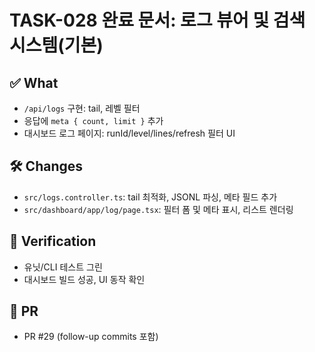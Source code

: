 # TASK-028 완료 문서: 로그 뷰어 및 검색 시스템(기본)

## ✅ What
- `/api/logs` 구현: tail, 레벨 필터
- 응답에 `meta { count, limit }` 추가
- 대시보드 로그 페이지: runId/level/lines/refresh 필터 UI

## 🛠 Changes
- `src/logs.controller.ts`: tail 최적화, JSONL 파싱, 메타 필드 추가
- `src/dashboard/app/log/page.tsx`: 필터 폼 및 메타 표시, 리스트 렌더링

## 🧪 Verification
- 유닛/CLI 테스트 그린
- 대시보드 빌드 성공, UI 동작 확인

## 🔗 PR
- PR #29 (follow-up commits 포함)



